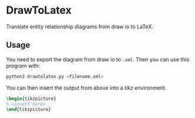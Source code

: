 # DrawToLatex
Translate entity relationship diagrams from draw io to LaTeX. 

## Usage
You need to export the diagram from draw io to `.xml`. Then you can use this program with:
```python
python3 drawtolatex.py <filename.xml>
```

You can then insert the output from above into a *tikz* environment.
```tex
\begin{tikzpicture}
% <insert here>
\end{tikzpicture}
```
